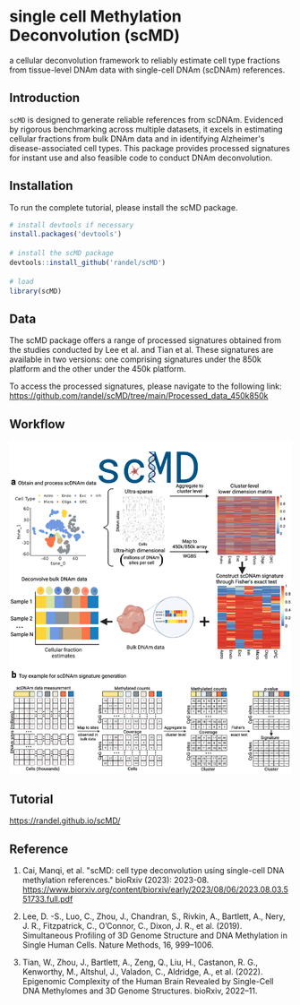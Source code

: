 single cell Methylation Deconvolution (scMD)
=============================================
a cellular deconvolution framework to reliably estimate cell type fractions from tissue-level DNAm data with single-cell DNAm (scDNAm) references. 

Introduction
-------------------
`scMD` is designed to generate reliable references from scDNAm. Evidenced by rigorous benchmarking across multiple datasets, it excels in estimating cellular fractions from bulk DNAm data and in identifying Alzheimer's disease-associated cell types. This package provides processed signatures for instant use and also feasible code to conduct DNAm deconvolution.

Installation
-------------------
To run the complete tutorial, please install the scMD package.
```r
# install devtools if necessary
install.packages('devtools')

# install the scMD package
devtools::install_github('randel/scMD')

# load
library(scMD)
```

Data
-------------------
The scMD package offers a range of processed signatures obtained from the studies conducted by Lee et al. and Tian et al. These signatures are available in two versions: one comprising signatures under the 850k platform and the other under the 450k platform.

To access the processed signatures, please navigate to the following link: https://github.com/randel/scMD/tree/main/Processed_data_450k850k



Workflow
-------------------

<img src = "./man/figures/scMDFigure1.png">


Tutorial
-----------------

https://randel.github.io/scMD/




Reference
-----------------

1. Cai, Manqi, et al. "scMD: cell type deconvolution using single-cell DNA methylation references." bioRxiv (2023): 2023-08. https://www.biorxiv.org/content/biorxiv/early/2023/08/06/2023.08.03.551733.full.pdf

2. Lee, D. -S., Luo, C., Zhou, J., Chandran, S., Rivkin, A., Bartlett, A., Nery, J. R., Fitzpatrick, C., O’Connor, C., Dixon, J. R., et al. (2019). Simultaneous Profiling of 3D Genome Structure and DNA Methylation in Single Human Cells. Nature Methods, 16, 999–1006.

3. Tian, W., Zhou, J., Bartlett, A., Zeng, Q., Liu, H., Castanon, R. G., Kenworthy, M., Altshul, J., Valadon, C., Aldridge, A., et al. (2022). Epigenomic Complexity of the Human Brain Revealed by Single-Cell DNA Methylomes and 3D Genome Structures. bioRxiv, 2022–11.
